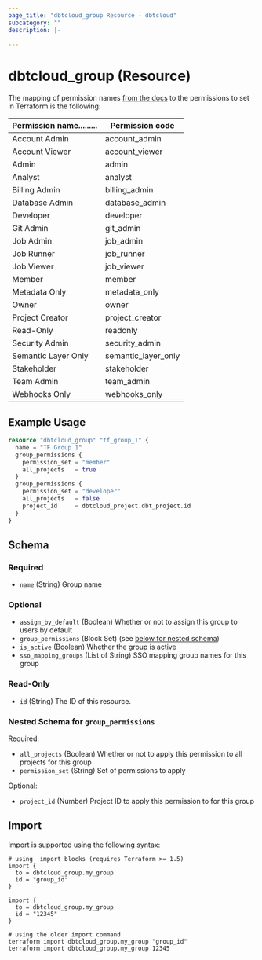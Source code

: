 ```yaml
---
page_title: "dbtcloud_group Resource - dbtcloud"
subcategory: ""
description: |-
  
---
```


# dbtcloud_group (Resource)

The mapping of permission names [from the docs](https://docs.getdbt.com/docs/cloud/manage-access/enterprise-permissions) to the permissions to set in Terraform is the following:

|Permission name......... | Permission code|
|-- | --|
|Account Admin | account_admin|
|Account Viewer | account_viewer|
|Admin | admin|
|Analyst | analyst|
|Billing Admin | billing_admin|
|Database Admin | database_admin|
|Developer | developer|
|Git Admin | git_admin|
|Job Admin | job_admin|
|Job Runner | job_runner|
|Job Viewer | job_viewer|
|Member | member|
|Metadata Only | metadata_only|
|Owner | owner|
|Project Creator | project_creator|
|Read-Only | readonly|
|Security Admin | security_admin|
|Semantic Layer Only | semantic_layer_only|
|Stakeholder | stakeholder|
|Team Admin | team_admin|
|Webhooks Only | webhooks_only|




## Example Usage

```terraform
resource "dbtcloud_group" "tf_group_1" {
  name = "TF Group 1"
  group_permissions {
    permission_set = "member"
    all_projects   = true
  }
  group_permissions {
    permission_set = "developer"
    all_projects   = false
    project_id     = dbtcloud_project.dbt_project.id
  }
}
```

<!-- schema generated by tfplugindocs -->
## Schema

### Required

- `name` (String) Group name

### Optional

- `assign_by_default` (Boolean) Whether or not to assign this group to users by default
- `group_permissions` (Block Set) (see [below for nested schema](#nestedblock--group_permissions))
- `is_active` (Boolean) Whether the group is active
- `sso_mapping_groups` (List of String) SSO mapping group names for this group

### Read-Only

- `id` (String) The ID of this resource.

<a id="nestedblock--group_permissions"></a>
### Nested Schema for `group_permissions`

Required:

- `all_projects` (Boolean) Whether or not to apply this permission to all projects for this group
- `permission_set` (String) Set of permissions to apply

Optional:

- `project_id` (Number) Project ID to apply this permission to for this group

## Import

Import is supported using the following syntax:

```shell
# using  import blocks (requires Terraform >= 1.5)
import {
  to = dbtcloud_group.my_group
  id = "group_id"
}

import {
  to = dbtcloud_group.my_group
  id = "12345"
}

# using the older import command
terraform import dbtcloud_group.my_group "group_id"
terraform import dbtcloud_group.my_group 12345
```
